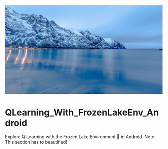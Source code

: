 

![frozen_lake](repo_images/frozen_lake.jpg)

# QLearning_With_FrozenLakeEnv_Android

Explore Q Learning with the Frozen Lake Environment 🥶 in Android.
Note: This section has to beautified!
